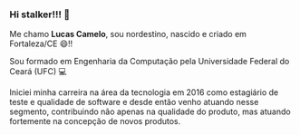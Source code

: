 ### Hi stalker!!! 👋


Me chamo **Lucas Camelo**, sou nordestino, nascido e criado em Fortaleza/CE 😄!!

Sou formado em Engenharia da Computação pela Universidade Federal do Ceará (UFC) :computer:

Iniciei minha carreira na área da tecnologia em 2016 como estagiário de teste e qualidade de software e desde então venho atuando nesse segmento, contribuindo não apenas na qualidade do produto, mas atuando fortemente na concepção de novos produtos. 
<!--
**Lucascamelo62/Lucascamelo62** is a ✨ _special_ ✨ repository because its `README.md` (this file) appears on your GitHub profile.

Here are some ideas to get you started:

- 🔭 I’m currently working on ...
- 🌱 I’m currently learning ...
- 👯 I’m looking to collaborate on ...
- 🤔 I’m looking for help with ...
- 💬 Ask me about ...
- 📫 How to reach me: ...
- 😄 Pronouns: ...
- ⚡ Fun fact: ...
-->
